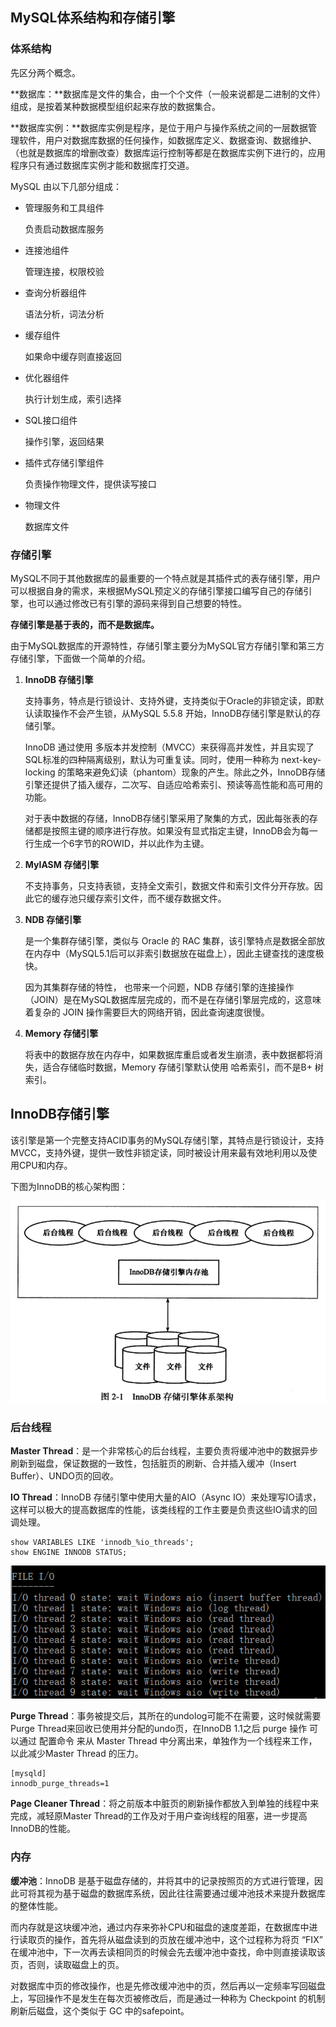 ## MySQL体系结构和存储引擎

### 体系结构

先区分两个概念。

**数据库：**数据库是文件的集合，由一个个文件（一般来说都是二进制的文件）组成，是按着某种数据模型组织起来存放的数据集合。

**数据库实例：**数据库实例是程序，是位于用户与操作系统之间的一层数据管理软件，用户对数据库数据的任何操作，如数据库定义、数据查询、数据维护、（也就是数据库的增删改查）数据库运行控制等都是在数据库实例下进行的，应用程序只有通过数据库实例才能和数据库打交道。

 MySQL 由以下几部分组成：

- 管理服务和工具组件

  负责启动数据库服务

- 连接池组件

  管理连接，权限校验

- 查询分析器组件

  语法分析，词法分析

- 缓存组件

  如果命中缓存则直接返回

- 优化器组件

  执行计划生成，索引选择

- SQL接口组件

  操作引擎，返回结果

- 插件式存储引擎组件

  负责操作物理文件，提供读写接口

- 物理文件

  数据库文件

### 存储引擎

MySQL不同于其他数据库的最重要的一个特点就是其插件式的表存储引擎，用户可以根据自身的需求，来根据MySQL预定义的存储引擎接口编写自己的存储引擎，也可以通过修改已有引擎的源码来得到自己想要的特性。

**存储引擎是基于表的，而不是数据库。**

由于MySQL数据库的开源特性，存储引擎主要分为MySQL官方存储引擎和第三方存储引擎，下面做一个简单的介绍。

1. **InnoDB 存储引擎**

   支持事务，特点是行锁设计、支持外键，支持类似于Oracle的非锁定读，即默认读取操作不会产生锁，从MySQL 5.5.8 开始，InnoDB存储引擎是默认的存储引擎。

   InnoDB 通过使用 多版本并发控制（MVCC）来获得高并发性，并且实现了SQL标准的四种隔离级别，默认为可重复读。同时，使用一种称为 next-key-locking 的策略来避免幻读（phantom）现象的产生。除此之外，InnoDB存储引擎还提供了插入缓存，二次写、自适应哈希索引、预读等高性能和高可用的功能。

   对于表中数据的存储，InnoDB存储引擎采用了聚集的方式，因此每张表的存储都是按照主键的顺序进行存放。如果没有显式指定主键，InnoDB会为每一行生成一个6字节的ROWID，并以此作为主键。

2. **MyIASM 存储引擎**

   不支持事务，只支持表锁，支持全文索引，数据文件和索引文件分开存放。因此它的缓存池只缓存索引文件，而不缓存数据文件。

3. **NDB 存储引擎**

   是一个集群存储引擎，类似与 Oracle 的 RAC 集群，该引擎特点是数据全部放在内存中（MySQL5.1后可以非索引数据放在磁盘上），因此主键查找的速度极快。

   因为其集群存储的特性， 也带来一个问题，NDB 存储引擎的连接操作（JOIN）是在MySQL数据库层完成的，而不是在存储引擎层完成的，这意味着复杂的 JOIN 操作需要巨大的网络开销，因此查询速度很慢。

4. **Memory 存储引擎**

   将表中的数据存放在内存中，如果数据库重启或者发生崩溃，表中数据都将消失，适合存储临时数据，Memory 存储引擎默认使用 哈希索引，而不是B+ 树索引。

   

## InnoDB存储引擎

该引擎是第一个完整支持ACID事务的MySQL存储引擎，其特点是行锁设计，支持MVCC，支持外键，提供一致性非锁定读，同时被设计用来最有效地利用以及使用CPU和内存。

下图为InnoDB的核心架构图：

![image-20200616144603419](img/image-20200616144603419.png)

### 后台线程

**Master Thread**：是一个非常核心的后台线程，主要负责将缓冲池中的数据异步刷新到磁盘，保证数据的一致性，包括脏页的刷新、合并插入缓冲（Insert Buffer）、UNDO页的回收。

**IO Thread**：InnoDB 存储引擎中使用大量的AIO（Async IO）来处理写IO请求，这样可以极大的提高数据库的性能，该类线程的工作主要是负责这些IO请求的回调处理。

```mysql
show VARIABLES LIKE 'innodb_%io_threads';
show ENGINE INNODB STATUS;
```

![image-20200616145708900](img/image-20200616145708900.png)

**Purge Thread**：事务被提交后，其所在的undolog可能不在需要，这时候就需要 Purge Thread来回收已使用并分配的undo页，在InnoDB 1.1之后 purge 操作 可以通过 配置命令 来从 Master Thread 中分离出来，单独作为一个线程来工作，以此减少Master Thread 的压力。

```mysql
[mysqld]
innodb_purge_threads=1
```

**Page Cleaner Thread**：将之前版本中脏页的刷新操作都放入到单独的线程中来完成，减轻原Master Thread的工作及对于用户查询线程的阻塞，进一步提高InnoDB的性能。

### 内存

**缓冲池**：InnoDB 是基于磁盘存储的，并将其中的记录按照页的方式进行管理，因此可将其视为基于磁盘的数据库系统，因此往往需要通过缓冲池技术来提升数据库的整体性能。

而内存就是这块缓冲池，通过内存来弥补CPU和磁盘的速度差距，在数据库中进行读取页的操作，首先将从磁盘读到的页放在缓冲池中，这个过程称为将页 “FIX” 在缓冲池中，下一次再去读相同页的时候会先去缓冲池中查找，命中则直接读取该页，否则，读取磁盘上的页。

对数据库中页的修改操作，也是先修改缓冲池中的页，然后再以一定频率写回磁盘上，写回操作不是发生在每次页被修改后，而是通过一种称为 Checkpoint 的机制刷新后磁盘，这个类似于 GC 中的safepoint。